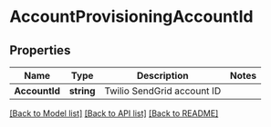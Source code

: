 # AccountProvisioningAccountId

## Properties

Name | Type | Description | Notes
------------ | ------------- | ------------- | -------------
**AccountId** | **string** | Twilio SendGrid account ID |

[[Back to Model list]](../README.md#documentation-for-models) [[Back to API list]](../README.md#documentation-for-api-endpoints) [[Back to README]](../README.md)



